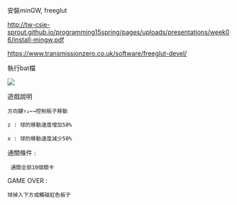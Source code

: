 安裝minGW, freeglut

http://tw-csie-sprout.github.io/programming15spring/pages/uploads/presentations/week06/install-mingw.pdf

https://www.transmissionzero.co.uk/software/freeglut-devel/

執行bat檔

![](https://i.imgur.com/L0Rn0pX.png)

遊戲說明

    方向鍵↑↓←→控制板子移動

    z : 球的移動速度增加50%

    x : 球的移動速度減少50%

通關條件 :

     通關全部10個關卡

GAME OVER :

    球掉入下方或觸碰紅色板子
